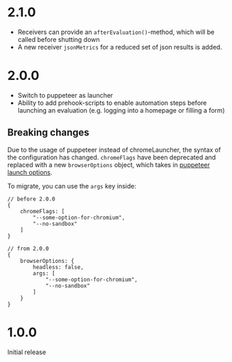 # 2.1.0

* Receivers can provide an `afterEvaluation()`-method, which will be called before shutting down
* A new receiver `jsonMetrics` for a reduced set of json results is added.


# 2.0.0

* Switch to puppeteer as launcher
* Ability to add prehook-scripts to enable automation steps before launching an evaluation (e.g. logging into a homepage or filling a form)

## Breaking changes

Due to the usage of puppeteer instead of chromeLauncher, the syntax of the configuration has changed. `chromeFlags` have been deprecated and replaced with a new `browserOptions` object, which takes in [puppeteer launch options](https://github.com/puppeteer/puppeteer/blob/v2.0.0/docs/api.md#puppeteerlaunchoptions).

To migrate, you can use the `args` key inside:

```
// before 2.0.0
{
    chromeFlags: [
        "--some-option-for-chromium",
        "--no-sandbox"
    ]
}

// from 2.0.0
{
    browserOptions: {
        headless: false,
        args: [
            "--some-option-for-chromium",
            "--no-sandbox"
        ]
    }
}
```


# 1.0.0

Initial release